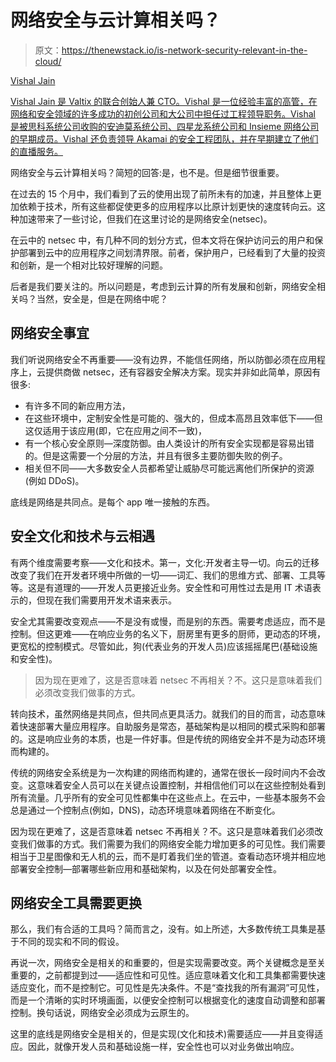 # 网络安全与云计算相关吗？

> 原文：<https://thenewstack.io/is-network-security-relevant-in-the-cloud/>

[](https://www.linkedin.com/in/vishalja/)

[Vishal Jain](https://www.linkedin.com/in/vishalja/)

[Vishal Jain 是 Valtix 的联合创始人兼 CTO。Vishal 是一位经验丰富的高管，在网络和安全领域的许多成功的初创公司和大公司中担任过工程领导职务。Vishal 是被思科系统公司收购的安迪莫系统公司、四星龙系统公司和 Insieme 网络公司的早期成员。Vishal 还负责领导 Akamai 的安全工程团队，并在早期建立了他们的直播服务。](https://www.linkedin.com/in/vishalja/)

[](https://www.linkedin.com/in/vishalja/)[](https://www.linkedin.com/in/vishalja/)

网络安全与云计算相关吗？简短的回答:是，也不是。但是细节很重要。

在过去的 15 个月中，我们看到了云的使用出现了前所未有的加速，并且整体上更加依赖于技术，所有这些都促使更多的应用程序以比原计划更快的速度转向云。这种加速带来了一些讨论，但我们在这里讨论的是网络安全(netsec)。

在云中的 netsec 中，有几种不同的划分方式，但本文将在保护访问云的用户和保护部署到云中的应用程序之间划清界限。前者，保护用户，已经看到了大量的投资和创新，是一个相对比较好理解的问题。

后者是我们要关注的。所以问题是，考虑到云计算的所有发展和创新，网络安全相关吗？当然，安全是，但是在网络中呢？

## **网络安全事宜**

我们听说网络安全不再重要——没有边界，不能信任网络，所以防御必须在应用程序上，云提供商做 netsec，还有容器安全解决方案。现实并非如此简单，原因有很多:

*   有许多不同的新应用方法，
*   在这些环境中，定制安全性是可能的、强大的，但成本高昂且效率低下——但这仅适用于该应用(即，它在应用之间不一致)，
*   有一个核心安全原则—深度防御。由人类设计的所有安全实现都是容易出错的。但是这需要一个分层的方法，并且有很多主要防御失败的例子。
*   相关但不同——大多数安全人员都希望让威胁尽可能远离他们所保护的资源(例如 DDoS)。

底线是网络是共同点。是每个 app 唯一接触的东西。

## **安全文化和技术与云相遇**

有两个维度需要考察——文化和技术。第一，文化:开发者主导一切。向云的迁移改变了我们在开发者环境中所做的一切——词汇、我们的思维方式、部署、工具等等。这是有道理的——开发人员更接近业务。安全性和可用性过去是用 IT 术语表示的，但现在我们需要用开发术语来表示。

安全尤其需要改变观点——不是没有或慢，而是别的东西。需要考虑适应，而不是控制。但这更难——在响应业务的名义下，厨房里有更多的厨师，更动态的环境，更宽松的控制模式。尽管如此，狗(代表业务的开发人员)应该摇摇尾巴(基础设施和安全性)。

> 因为现在更难了，这是否意味着 netsec 不再相关？不。这只是意味着我们必须改变我们做事的方式。

转向技术，虽然网络是共同点，但共同点更具活力。就我们的目的而言，动态意味着快速部署大量应用程序。自助服务是常态，基础架构是以相同的模式采购和部署的。这是响应业务的本质，也是一件好事。但是传统的网络安全并不是为动态环境而构建的。

传统的网络安全系统是为一次构建的网络而构建的，通常在很长一段时间内不会改变。这意味着安全人员可以在关键点设置控制，并相信他们可以在这些控制处看到所有流量。几乎所有的安全可见性都集中在这些点上。在云中，一些基本服务不会总是通过一个控制点(例如，DNS)，动态环境意味着网络在不断变化。

因为现在更难了，这是否意味着 netsec 不再相关？不。这只是意味着我们必须改变我们做事的方式。我们需要为我们的网络安全能力增加更多的可见性。我们需要相当于卫星图像和无人机的云，而不是盯着我们坐的管道。查看动态环境并相应地部署安全控制—部署哪些新应用和基础架构，以及在何处部署安全性。

## **网络安全工具需要更换**

那么，我们有合适的工具吗？简而言之，没有。如上所述，大多数传统工具集是基于不同的现实和不同的假设。

再说一次，网络安全是相关的和重要的，但是实现需要改变。两个关键概念是至关重要的，之前都提到过——适应性和可见性。适应意味着文化和工具集都需要快速适应变化，而不是控制它。可见性是先决条件。不是“查找我的所有漏洞”可见性，而是一个清晰的实时环境画面，以便安全控制可以根据变化的速度自动调整和部署控制。换句话说，网络安全必须成为云原生的。

这里的底线是网络安全是相关的，但是实现(文化和技术)需要适应——并且变得适应。因此，就像开发人员和基础设施一样，安全性也可以对业务做出响应。

<svg xmlns:xlink="http://www.w3.org/1999/xlink" viewBox="0 0 68 31" version="1.1"><title>Group</title> <desc>Created with Sketch.</desc></svg>
